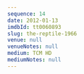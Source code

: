 ```yaml
---
sequence: 14
date: 2012-01-13
imdbId: tt0060893
slug: the-reptile-1966
venue: null
venueNotes: null
medium: TCM HD
mediumNotes: null
---
```

